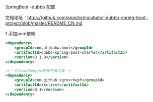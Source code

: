 SpringBoot  -dubbo 配置

文档地址：https://github.com/apache/incubator-dubbo-spring-boot-project/blob/master/README_CN.md



1.添加pom依赖

```xml
<dependency>
    <groupId>com.alibaba.boot</groupId>
    <artifactId>dubbo-spring-boot-starter</artifactId>
    <version>0.1.0</version>
</dependency>

<!--引入zookeeper的客户端工具--> 
<dependency>
    <groupId>com.github.sgroschupf</groupId>
    <artifactId>zkclient</artifactId>
    <version>0.1</version>
</dependency>
```